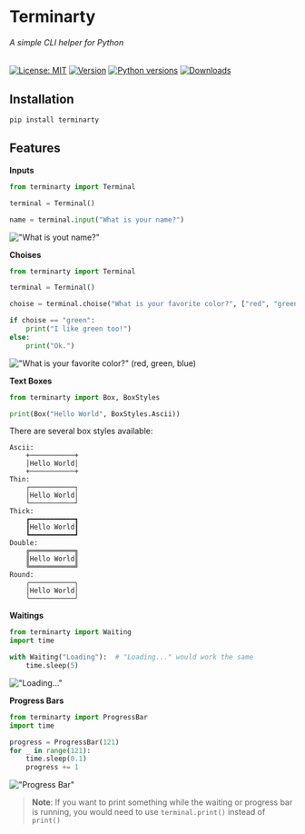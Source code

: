 # Terminarty 
###### A simple CLI helper for Python
[![License: MIT](https://img.shields.io/pypi/l/terminarty)](https://opensource.org/licenses/MIT)
[![Version](https://img.shields.io/pypi/v/terminarty)](https://pypi.org/project/terminarty/)
[![Python versions](https://img.shields.io/pypi/pyversions/terminarty)](https://python.org/)
[![Downloads](https://img.shields.io/pypi/dm/terminarty)](https://pypi.org/project/terminarty/)

## Installation

```bash
pip install terminarty
```
## Features
**Inputs**
```python
from terminarty import Terminal

terminal = Terminal()

name = terminal.input("What is your name?")
```
!["What is yout name?"](https://imgur.com/huf4E5P.png)

**Choises**
```python
from terminarty import Terminal

terminal = Terminal()

choise = terminal.choise("What is your favorite color?", ["red", "green", "blue"])

if choise == "green":
    print("I like green too!")
else:
    print("Ok.")
```
!["What is your favorite color?" (red, green, blue)](https://imgur.com/NQwkfj6.png)

**Text Boxes**
```python
from terminarty import Box, BoxStyles

print(Box("Hello World", BoxStyles.Ascii))
```
There are several box styles available:
```text
Ascii:
    +───────────+
    │Hello World│
    +───────────+
Thin:
    ┌───────────┐
    │Hello World│
    └───────────┘
Thick:
    ┏━━━━━━━━━━━┓
    ┃Hello World┃
    ┗━━━━━━━━━━━┛
Double:
    ╔═══════════╗
    ║Hello World║
    ╚═══════════╝
Round:
    ╭───────────╮
    │Hello World│
    ╰───────────╯
```
**Waitings**
```python
from terminarty import Waiting
import time

with Waiting("Loading"):  # "Loading..." would work the same
    time.sleep(5)
```
!["Loading..."](https://media.giphy.com/media/qFxscRiUabzl0p5twq/giphy.gif)

**Progress Bars**
```python
from terminarty import ProgressBar
import time

progress = ProgressBar(121)
for _ in range(121):
    time.sleep(0.1)
    progress += 1
```
!["Progress Bar"](https://media.giphy.com/media/GT8mIvDlXOdnyLdKyr/giphy.gif)
> **Note**: If you want to print something while the waiting or progress bar is running,
> you would need to use ``terminal.print()`` instead of ``print()``